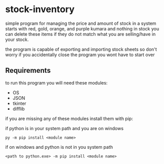 # stock-inventory
simple program for managing the price and amount of stock in a system
starts with red, gold, orange, and purple kumara and nothing in stock
you can delete these items if they do not match what you are
selling/have in your stock.

the program is capable of exporting and importing stock sheets so don't
worry if you accidentally close the program you wont have to start over

## Requirements
to run this program you will need these modules:
- OS
- JSON
- tkinter
- difflib



if you are missing any of these modules install them with pip:

if python is in your system path and you are on windows

`py -m pip install <module name>`

if on windows and python is not in you system path

`<path to python.exe> -m pip install <module name>`